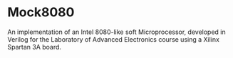 # Mock8080
An implementation of an Intel 8080-like soft Microprocessor, developed in Verilog for the Laboratory of Advanced Electronics course using a Xilinx Spartan 3A board.

